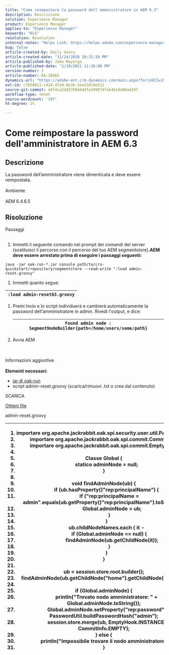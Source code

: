 ```yaml
---
title: "Come reimpostare la password dell'amministratore in AEM 6.3"
description: Descrizione
solution: Experience Manager
product: Experience Manager
applies-to: "Experience Manager"
keywords: "KCS"
resolution: Resolution
internal-notes: "Helpx Link: https://helpx.adobe.com/experience-manager/kb/How-to-reset-the-admin-password-in-AEM-6-3.html"
bug: false
article-created-by: Emily Geary
article-created-date: "11/24/2020 10:31:59 PM"
article-published-by: Jake Mayorga
article-published-date: "2/19/2021 11:26:08 PM"
version-number: 2
article-number: KA-16565
dynamics-url: "https://adobe-ent.crm.dynamics.com/main.aspx?forceUCI=1&pagetype=entityrecord&etn=knowledgearticle&id=278794d8-a42e-eb11-a813-000d3a593c3f"
exl-id: c7b58011-c424-47a9-8e3b-2ea539c8e512
source-git-commit: e8f4ca2dd578944d4fe399074fab461de88ad247
workflow-type: tm+mt
source-wordcount: '197'
ht-degree: 2%

---
```


# Come reimpostare la password dell&#39;amministratore in AEM 6.3

## Descrizione


La password dell’amministratore viene dimenticata e deve essere reimpostata.
<br><br>Ambiente<br><br>
AEM 6.4.6.5


## Risoluzione

Passaggi<br><br>
1. Immetti il seguente comando nel prompt dei comandi del server (sostituisci il percorso con il percorso del tuo AEM segmentstore)<b>.AEM deve essere arrestato prima di eseguire i passaggi seguenti:</b>

`java -jar oak-run-*.jar console path/to/crx-quickstart/repository/segmentstore --read-write ":load admin-reset.groovy"`
1. Immetti quanto segue:



| `:load admin-reset63.groovy` |
| --- |


1. Premi Invio e lo script individuerà e cambierà automaticamente la password dell’amministratore in admin.
Rivedi l&#39;output, e dice:


   | `Found admin node : SegmentNodeBuilder{path=/home/users/some/path}` |
   | --- |
2. Avvia AEM

<br><br>Informazioni aggiuntive<br><br>
<b>Elementi necessari:</b>

- [jar di oak-run](http://repo1.maven.org/maven2/org/apache/jackrabbit/oak-run/)
- script admin-reset.groovy (scarica/rimuovi .txt o crea dal contenuto)


SCARICA

[Ottieni file](https://helpx.adobe.com/content/dam/help/en/experience-manager/kb/How-to-reset-the-admin-password-in-AEM-6-3/_jcr_content/main-pars/download_section/download-1/admin-reset_groovy.txt "admin-reset.groovy.txt")

admin-reset.groovy


| <ol>   <li>importare</code> org.apache.jackrabbit.oak.spi.security.user.util.PasswordUtil</code></li>   <li>importare</code> org.apache.jackrabbit.oak.spi.commit.CommitInfo</code></li>   <li>importare</code> org.apache.jackrabbit.oak.spi.commit.EmptyHook</code></li>   <li> </li>   <li>Classe</code> Global {</code></li>   <li>    </code>statico</code> adminNode = </code>null</code>;</code></li>   <li>}</code></li>   <li> </li>   <li>void</code> findAdminNode(ub) {</code></li>   <li>    </code>if</code> (ub.hasProperty()</code>&quot;rep:principalName&quot;</code>) {</code></li>   <li>        </code>if</code> (</code>&quot;rep:principalName = admin&quot;</code>.equals(ub.getProperty()</code>&quot;rep:principalName&quot;</code>).toString()) {</code></li>   <li>            </code>Global.adminNode = ub;</code></li>   <li>        </code>}</code></li>   <li>    </code>}</code></li>   <li>    </code>ub.childNodeNames.each { it -</code></li>   <li>        </code>if</code> (Global.adminNode == </code>null</code>) {</code></li>   <li>            </code>findAdminNode(ub.getChildNode(it));</code></li>   <li>        </code>}</code></li>   <li>    </code>}</code></li>   <li>}</code></li>   <li> </li>   <li>ub = session.store.root.builder();</code></li>   <li>findAdminNode(ub.getChildNode(</code>&quot;home&quot;</code>).getChildNode(</code>&quot;users&quot;</code>);</code></li>   <li> </li>   <li>if</code> (Global.adminNode) {</code></li>   <li>    </code>println(</code>&quot;Trovato nodo amministratore: &quot;</code> + Global.adminNode.toString());</code></li>   <li>    </code>Global.adminNode.setProperty(</code>&quot;rep:password&quot;</code>, PasswordUtil.buildPasswordHash(</code>&quot;admin&quot;</code>);</code></li>   <li>    </code>session.store.merge(ub, EmptyHook.INSTANCE, CommitInfo.EMPTY);</code></li>   <li>} </code>else</code> {</code></li>   <li>    </code>println(</code>&quot;Impossibile trovare il nodo amministratore.&quot;</code>);</code></li>   <li>}</code></li>  </ol> |
| --- |
